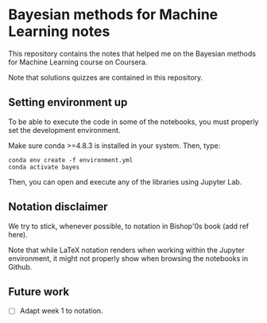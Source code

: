 # Bayesian methods for Machine Learning notes

This repository contains the notes that helped me on the Bayesian
methods for Machine Learning course on Coursera.

Note that solutions quizzes are contained in this repository.

## Setting environment up

To be able to execute the code in some of the notebooks, you must properly set
the development environment.

Make sure conda >=4.8.3 is installed in your system. Then, type:

```shell script
conda env create -f environment.yml
conda activate bayes
```

Then, you can open and execute any of the libraries using Jupyter Lab.

## Notation disclaimer

We try to stick, whenever possible, to notation in Bishop'0s book (add ref here).

Note that while LaTeX notation renders when working within the Jupyter environment, it might not
properly show when browsing the notebooks in Github.

## Future work

- [ ] Adapt week 1 to notation.
